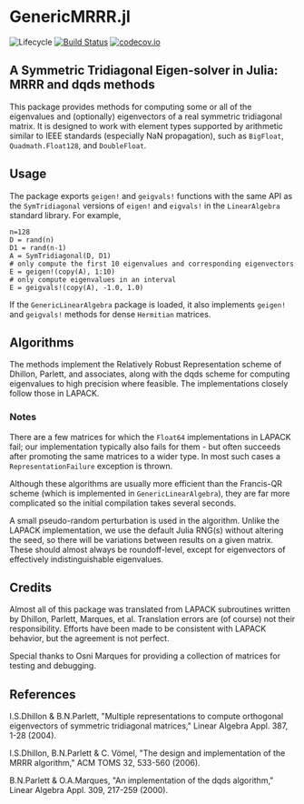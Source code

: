 # GenericMRRR.jl

![Lifecycle](https://img.shields.io/badge/lifecycle-maturing-blue.svg)<!--
![Lifecycle](https://img.shields.io/badge/lifecycle-experimental-orange.svg)
![Lifecycle](https://img.shields.io/badge/lifecycle-stable-green.svg)
![Lifecycle](https://img.shields.io/badge/lifecycle-retired-orange.svg)
![Lifecycle](https://img.shields.io/badge/lifecycle-archived-red.svg)
![Lifecycle](https://img.shields.io/badge/lifecycle-dormant-blue.svg) -->
[![Build Status](https://travis-ci.org/RalphAS/GenericMRRR.jl.svg?branch=master)](https://travis-ci.org/RalphAS/GenericMRRR.jl)
[![codecov.io](http://codecov.io/github/RalphAS/GenericMRRR.jl/coverage.svg?branch=master)](http://codecov.io/github/RalphAS/GenericMRRR.jl?branch=master)
<!--
[![Documentation](https://img.shields.io/badge/docs-stable-blue.svg)](https://RalphAS.github.io/GenericMRRR.jl/stable)
[![Documentation](https://img.shields.io/badge/docs-master-blue.svg)](https://RalphAS.github.io/GenericMRRR.jl/dev)
-->

## A Symmetric Tridiagonal Eigen-solver in Julia: MRRR and dqds methods

This package provides methods for computing some or all of the
eigenvalues and (optionally) eigenvectors of a real symmetric
tridiagonal matrix. It is designed to work with
element types supported by arithmetic similar to IEEE standards (especially
NaN propagation), such as `BigFloat`, `Quadmath.Float128`, and
`DoubleFloat`.

## Usage

The package exports `geigen!` and `geigvals!` functions with the
same API as the `SymTridiagonal` versions of `eigen!` and `eigvals!`
in the `LinearAlgebra` standard library. For example,

```
n=128
D = rand(n)
D1 = rand(n-1)
A = SymTridiagonal(D, D1)
# only compute the first 10 eigenvalues and corresponding eigenvectors
E = geigen!(copy(A), 1:10)
# only compute eigenvalues in an interval
E = geigvals!(copy(A), -1.0, 1.0)
```

If the `GenericLinearAlgebra` package is loaded,
it also implements `geigen!` and `geigvals!` methods
for dense `Hermitian` matrices.

## Algorithms

The methods implement the Relatively Robust Representation scheme
of Dhillon, Parlett, and associates, along with the dqds scheme for
computing eigenvalues to high precision where feasible. The implementations
closely follow those in LAPACK.

### Notes

There are a few matrices for which the `Float64` implementations in
LAPACK fail; our implementation typically also fails for them -
but often succeeds after promoting the same matrices to a wider type.
In most such cases a `RepresentationFailure` exception is thrown.

Although these algorithms are usually more efficient than the Francis-QR
scheme (which is implemented in `GenericLinearAlgebra`), they are far
more complicated so the initial compilation takes several seconds.

A small pseudo-random perturbation is used in the algorithm.
Unlike the LAPACK implementation, we use the default Julia RNG(s) without
altering the seed, so there will be variations between results on a given matrix.
These should almost always be roundoff-level, except for eigenvectors of effectively
indistinguishable eigenvalues.

## Credits

Almost all of this package was translated from LAPACK subroutines
written by Dhillon, Parlett, Marques, et al. Translation errors are
(of course) not their responsibility. Efforts have been made to
be consistent with LAPACK behavior, but the agreement is not perfect.

Special thanks to Osni Marques for providing a collection of matrices
for testing and debugging.

## References

I.S.Dhillon & B.N.Parlett, "Multiple representations to compute orthogonal eigenvectors of
symmetric tridiagonal matrices," Linear Algebra Appl. 387, 1-28 (2004).

I.S.Dhillon, B.N.Parlett & C. Vömel, "The design and implementation of the MRRR algorithm,"
ACM TOMS 32, 533-560 (2006).

B.N.Parlett & O.A.Marques, "An implementation of the dqds algorithm,"
Linear Algebra Appl. 309, 217-259 (2000).
